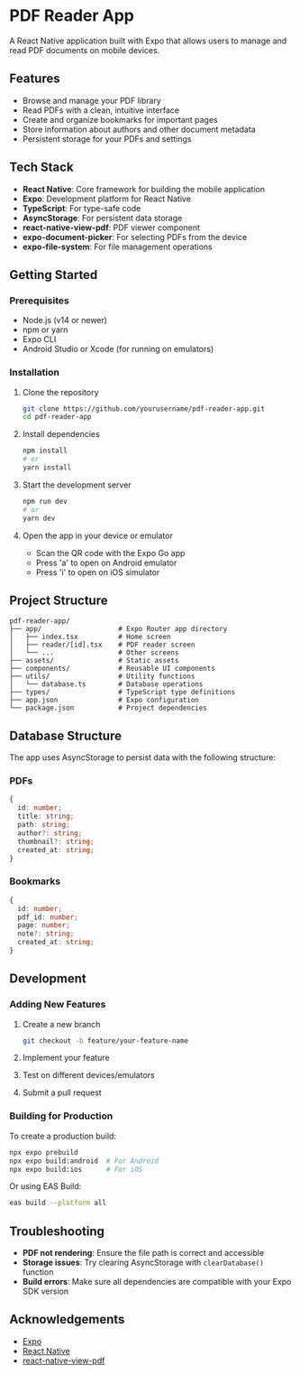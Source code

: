 # PDF Reader App

A React Native application built with Expo that allows users to manage and read PDF documents on mobile devices.

## Features

- Browse and manage your PDF library
- Read PDFs with a clean, intuitive interface
- Create and organize bookmarks for important pages
- Store information about authors and other document metadata
- Persistent storage for your PDFs and settings

## Tech Stack

- **React Native**: Core framework for building the mobile application
- **Expo**: Development platform for React Native
- **TypeScript**: For type-safe code
- **AsyncStorage**: For persistent data storage
- **react-native-view-pdf**: PDF viewer component
- **expo-document-picker**: For selecting PDFs from the device
- **expo-file-system**: For file management operations

## Getting Started

### Prerequisites

- Node.js (v14 or newer)
- npm or yarn
- Expo CLI
- Android Studio or Xcode (for running on emulators)

### Installation

1. Clone the repository
   ```bash
   git clone https://github.com/yourusername/pdf-reader-app.git
   cd pdf-reader-app
   ```

2. Install dependencies
   ```bash
   npm install
   # or
   yarn install
   ```

3. Start the development server
   ```bash
   npm run dev
   # or
   yarn dev
   ```

4. Open the app in your device or emulator
   - Scan the QR code with the Expo Go app
   - Press 'a' to open on Android emulator
   - Press 'i' to open on iOS simulator

## Project Structure

```
pdf-reader-app/
├── app/                   # Expo Router app directory
│   ├── index.tsx          # Home screen
│   ├── reader/[id].tsx    # PDF reader screen
│   └── ...                # Other screens
├── assets/                # Static assets
├── components/            # Reusable UI components
├── utils/                 # Utility functions
│   └── database.ts        # Database operations
├── types/                 # TypeScript type definitions
├── app.json               # Expo configuration
└── package.json           # Project dependencies
```

## Database Structure

The app uses AsyncStorage to persist data with the following structure:

### PDFs
```typescript
{
  id: number;
  title: string;
  path: string;
  author?: string;
  thumbnail?: string;
  created_at: string;
}
```

### Bookmarks
```typescript
{
  id: number;
  pdf_id: number;
  page: number;
  note?: string;
  created_at: string;
}
```

## Development

### Adding New Features

1. Create a new branch
   ```bash
   git checkout -b feature/your-feature-name
   ```

2. Implement your feature
3. Test on different devices/emulators
4. Submit a pull request

### Building for Production

To create a production build:

```bash
npx expo prebuild
npx expo build:android  # For Android
npx expo build:ios      # For iOS
```

Or using EAS Build:

```bash
eas build --platform all
```

## Troubleshooting

- **PDF not rendering**: Ensure the file path is correct and accessible
- **Storage issues**: Try clearing AsyncStorage with `clearDatabase()` function
- **Build errors**: Make sure all dependencies are compatible with your Expo SDK version

## Acknowledgements

- [Expo](https://expo.dev/)
- [React Native](https://reactnative.dev/)
- [react-native-view-pdf](https://github.com/rumax/react-native-PDFView)